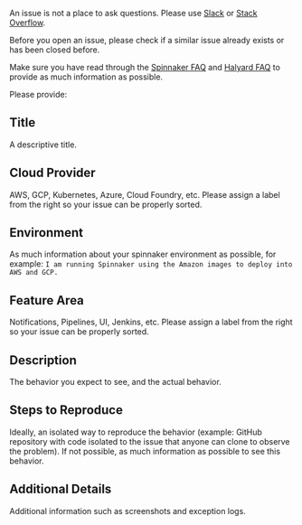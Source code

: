 An issue is not a place to ask questions. Please use [Slack](http://join.spinnaker.io) or [Stack Overflow](http://stackoverflow.com/questions/tagged/spinnaker). 

Before you open an issue, please check if a similar issue already exists or has been closed before.

Make sure you have read through the [Spinnaker FAQ](https://www.spinnaker.io/community/faqs/) and [Halyard FAQ](https://www.spinnaker.io/setup/quickstart/faq/) to provide as much information as possible.

Please provide:

## Title

A descriptive title.

## Cloud Provider

AWS, GCP, Kubernetes, Azure, Cloud Foundry, etc. Please assign a label from the right so your issue can be properly sorted.

## Environment

As much information about your spinnaker environment as possible, for example: ```I am running Spinnaker using the Amazon images to deploy into AWS and GCP. ```

## Feature Area

Notifications, Pipelines, UI, Jenkins, etc. Please assign a label from the right so your issue can be properly sorted.

## Description

The behavior you expect to see, and the actual behavior.

## Steps to Reproduce

Ideally, an isolated way to reproduce the behavior (example: GitHub repository with code isolated to the issue that anyone can clone to observe the problem). If not possible, as much information as possible to see this behavior.

## Additional Details

Additional information such as screenshots and exception logs.
